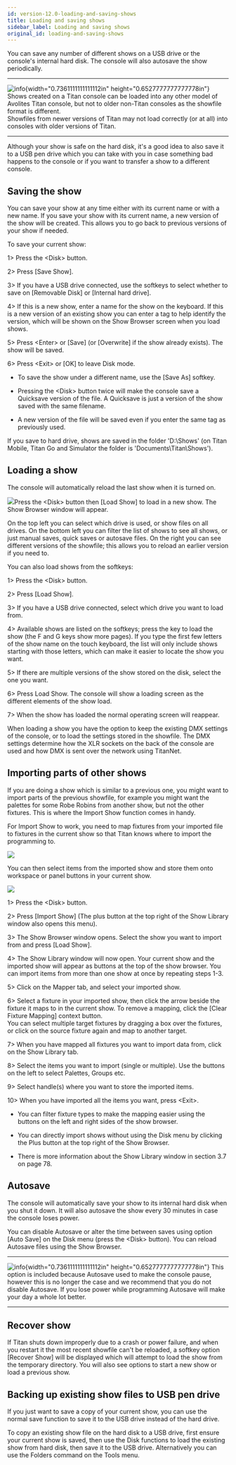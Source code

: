```yaml
---
id: version-12.0-loading-and-saving-shows
title: Loading and saving shows
sidebar_label: Loading and saving shows
original_id: loading-and-saving-shows
---
```


You can save any number of different shows on a USB drive or the
console's internal hard disk. The console will also autosave the show
periodically.

  --------------------------------------------------------------------------------------------- --------------------------------------------------------------------------------------------------------------------------------------------------------------------------
  ![info](/docs/images/image6.png){width="0.7361111111111112in" height="0.6527777777777778in"}   Shows created on a Titan console can be loaded into any other model of Avolites Titan console, but not to older non-Titan consoles as the showfile format is different.\
                                                                                                Showfiles from newer versions of Titan may not load correctly (or at all) into consoles with older versions of Titan.

  --------------------------------------------------------------------------------------------- --------------------------------------------------------------------------------------------------------------------------------------------------------------------------

Although your show is safe on the hard disk, it's a good idea to also
save it to a USB pen drive which you can take with you in case something
bad happens to the console or if you want to transfer a show to a
different console.

Saving the show
---------------

You can save your show at any time either with its current name or with
a new name. If you save your show with its current name, a new version
of the show will be created. This allows you to go back to previous
versions of your show if needed.

To save your current show:

1\> Press the \<Disk\> button.

2\> Press \[Save Show\].

3\> If you have a USB drive connected, use the softkeys to select
whether to save on \[Removable Disk\] or \[Internal hard drive\].

4\> If this is a new show, enter a name for the show on the keyboard. If
this is a new version of an existing show you can enter a tag to help
identify the version, which will be shown on the Show Browser screen
when you load shows.

5\> Press \<Enter\> or \[Save\] (or \[Overwrite\] if the show already
exists). The show will be saved.

6\> Press \<Exit\> or \[OK\] to leave Disk mode.

-   To save the show under a different name, use the \[Save As\]
    softkey.

-   Pressing the \<Disk\> button twice will make the console save a
    Quicksave version of the file. A Quicksave is just a version of the
    show saved with the same filename.

-   A new version of the file will be saved even if you enter the same
    tag as previously used.

If you save to hard drive, shows are saved in the folder 'D:\\Shows' (on
Titan Mobile, Titan Go and Simulator the folder is
'Documents\\Titan\\Shows').

Loading a show
--------------

The console will automatically reload the last show when it is turned
on.

![](/docs/images/image104.png)Press the \<Disk\> button then \[Load
Show\] to load in a new show. The Show Browser window will appear.

On the top left you can select which drive is used, or show files on all
drives. On the bottom left you can filter the list of shows to see all
shows, or just manual saves, quick saves or autosave files. On the right
you can see different versions of the showfile; this allows you to
reload an earlier version if you need to.

You can also load shows from the softkeys:

1\> Press the \<Disk\> button.

2\> Press \[Load Show\].

3\> If you have a USB drive connected, select which drive you want to
load from.

4\> Available shows are listed on the softkeys; press the key to load
the show (the F and G keys show more pages). If you type the first few
letters of the show name on the touch keyboard, the list will only
include shows starting with those letters, which can make it easier to
locate the show you want.

5\> If there are multiple versions of the show stored on the disk,
select the one you want.

6\> Press Load Show. The console will show a loading screen as the
different elements of the show load.

7\> When the show has loaded the normal operating screen will reappear.

When loading a show you have the option to keep the existing DMX
settings of the console, or to load the settings stored in the showfile.
The DMX settings determine how the XLR sockets on the back of the
console are used and how DMX is sent over the network using TitanNet.

Importing parts of other shows
------------------------------

If you are doing a show which is similar to a previous one, you might
want to import parts of the previous showfile, for example you might
want the palettes for some Robe Robins from another show, but not the
other fixtures. This is where the Import Show function comes in handy.

For Import Show to work, you need to map fixtures from your imported
file to fixtures in the current show so that Titan knows where to import
the programming to.

![](/docs/images/image106.png)

You can then select items from the imported show and store them onto
workspace or panel buttons in your current show.

![](/docs/images/image108.png)

1\> Press the \<Disk\> button.

2\> Press \[Import Show\] (The plus button at the top right of the Show
Library window also opens this menu).

3\> The Show Browser window opens. Select the show you want to import
from and press \[Load Show\].

4\> The Show Library window will now open. Your current show and the
imported show will appear as buttons at the top of the show browser. You
can import items from more than one show at once by repeating steps 1-3.

5\> Click on the Mapper tab, and select your imported show.

6\> Select a fixture in your imported show, then click the arrow beside
the fixture it maps to in the current show. To remove a mapping, click
the \[Clear Fixture Mapping\] context button.\
You can select multiple target fixtures by dragging a box over the
fixtures, or click on the source fixture again and map to another
target.

7\> When you have mapped all fixtures you want to import data from,
click on the Show Library tab.

8\> Select the items you want to import (single or multiple). Use the
buttons on the left to select Palettes, Groups etc.

9\> Select handle(s) where you want to store the imported items.

10\> When you have imported all the items you want, press \<Exit\>.

-   You can filter fixture types to make the mapping easier using the
    buttons on the left and right sides of the show browser.

-   You can directly import shows without using the Disk menu by
    clicking the Plus button at the top right of the Show Browser.

-   There is more information about the Show Library window in section
    3.7 on page 78.

Autosave 
--------

The console will automatically save your show to its internal hard disk
when you shut it down. It will also autosave the show every 30 minutes
in case the console loses power.

You can disable Autosave or alter the time between saves using option
\[Auto Save\] on the Disk menu (press the \<Disk\> button). You can
reload Autosave files using the Show Browser.

  --------------------------------------------------------------------------------------------- ----------------------------------------------------------------------------------------------------------------------------------------------------------------------------------------------------------------------------------------------------
  ![info](/docs/images/image6.png){width="0.7361111111111112in" height="0.6527777777777778in"}   This option is included because Autosave used to make the console pause, however this is no longer the case and we recommend that you do not disable Autosave. If you lose power while programming Autosave will make your day a whole lot better.
  --------------------------------------------------------------------------------------------- ----------------------------------------------------------------------------------------------------------------------------------------------------------------------------------------------------------------------------------------------------

Recover show
------------

If Titan shuts down improperly due to a crash or power failure, and when
you restart it the most recent showfile can't be reloaded, a softkey
option \[Recover Show\] will be displayed which will attempt to load the
show from the temporary directory. You will also see options to start a
new show or load a previous show.

Backing up existing show files to USB pen drive
-----------------------------------------------

If you just want to save a copy of your current show, you can use the
normal save function to save it to the USB drive instead of the hard
drive.

To copy an existing show file on the hard disk to a USB drive, first
ensure your current show is saved, then use the Disk functions to load
the existing show from hard disk, then save it to the USB drive.
Alternatively you can use the Folders command on the Tools menu.



